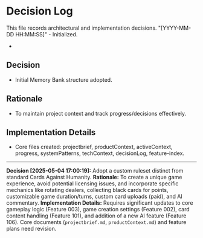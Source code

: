 # Decision Log

This file records architectural and implementation decisions.
"[YYYY-MM-DD HH:MM:SS]" - Initialized.

-

## Decision

- Initial Memory Bank structure adopted.

## Rationale

- To maintain project context and track progress/decisions effectively.

## Implementation Details

- Core files created: projectbrief, productContext, activeContext, progress, systemPatterns, techContext, decisionLog, feature-index.

---

**Decision [2025-05-04 17:00:19]:** Adopt a custom ruleset distinct from standard Cards Against Humanity.
**Rationale:** To create a unique game experience, avoid potential licensing issues, and incorporate specific mechanics like rotating dealers, collecting black cards for points, customizable game duration/turns, custom card uploads (paid), and AI commentary.
**Implementation Details:** Requires significant updates to core gameplay logic (Feature 003), game creation settings (Feature 002), card content handling (Feature 101), and addition of a new AI feature (Feature 106). Core documents (`projectbrief.md`, `productContext.md`) and feature plans need revision.
